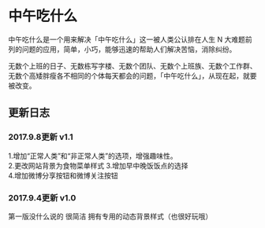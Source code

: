 ﻿# 中午吃什么

中午吃什么是一个用来解决「中午吃什么」这一被人类公认排在人生 N 大难题前列的问题的应用，简单，小巧，能够迅速的帮助人们解决苦恼，消除纠纷。

无数个上班的日子、无数栋写字楼、无数个团队、无数个上班族、无数个工作群、无数个高矮胖瘦各不相同的个体每天都会的问题，「中午吃什么」，从现在起，就要被改变。

## 更新日志
### 2017.9.8更新 v1.1
1.增加“正常人类”和“非正常人类”的选项，增强趣味性。  
2.更改网站背景为食物菜单样式
3.增加早中晚饭饭点的选择  
4.增加微博分享按钮和微博关注按钮     
### 2017.9.4更新 v1.0
第一版没什么说的 很简洁 拥有专用的动态背景样式（也很好玩哦）
